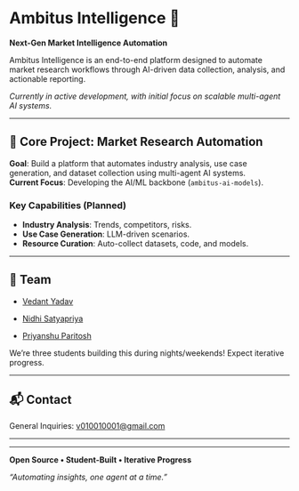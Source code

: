 # Ambitus Intelligence 🚀

**Next-Gen Market Intelligence Automation**

Ambitus Intelligence is an end-to-end platform designed to automate market research workflows through AI-driven data collection, analysis, and actionable reporting.  

*Currently in active development, with initial focus on scalable multi-agent AI systems.*

---

## 🎯 Core Project: Market Research Automation

**Goal**: Build a platform that automates industry analysis, use case generation, and dataset collection using multi-agent AI systems.  
**Current Focus**: Developing the AI/ML backbone (`ambitus-ai-models`).

### Key Capabilities (Planned)
- **Industry Analysis**: Trends, competitors, risks.
- **Use Case Generation**: LLM-driven scenarios.
- **Resource Curation**: Auto-collect datasets, code, and models.

---
<!--
## 📂 Repositories

| Repository                | Status       | Description                                                                 |
|---------------------------|--------------|-----------------------------------------------------------------------------|
| [ambitus-ai-models](https://github.com/ambitus-intelligence/ambitus-ai-models) | **Active, but not Public Yet** 🚧 | AI agents, notebooks, and tools for market research automation.            |
| ambitus-frontend          | *Planned* 🔜 | Future web interface for visualizing reports and managing agents.          |
| ambitus-backend           | *Planned* 🔜 | API/services layer to connect AI models with frontend (Flask/Django).      |

---
-->
## 👥 Team

- [Vedant Yadav](https://github.com/TheMimikyu)

- [Nidhi Satyapriya](https://github.com/Nidhi-Satyapriya)

- [Priyanshu Paritosh](https://github.com/gamerguy27072)

We’re three students building this during nights/weekends! Expect iterative progress.

---

## 📬 Contact
General Inquiries: v010010001@gmail.com

---
<!--
## 🗺️ Roadmap
Q1 2025: Stabilize `ambitus-ai-models` (Research Agent + Orchestrator).

Q2 2025: Design `ambitus-backend` architecture.

Q2 2025: Prototype `ambitus-frontend` dashboard. 
-->
--- 

**Open Source • Student-Built • Iterative Progress**

_“Automating insights, one agent at a time.”_
